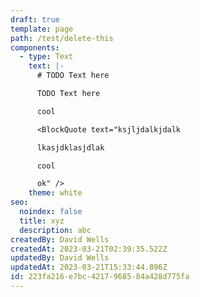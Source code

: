 ```yaml
---
draft: true
template: page
path: /test/delete-this
components:
  - type: Text
    text: |-
      # TODO Text here

      TODO Text here

      cool

      <BlockQuote text="ksjljdalkjdalk

      lkasjdklasjdlak

      cool

      ok" />
    theme: white
seo:
  noindex: false
  title: xyz
  description: abc
createdBy: David Wells
createdAt: 2023-03-21T02:39:35.522Z
updatedBy: David Wells
updatedAt: 2023-03-21T15:33:44.896Z
id: 223fa216-e7bc-4217-9685-84a428d775fa
---
```

